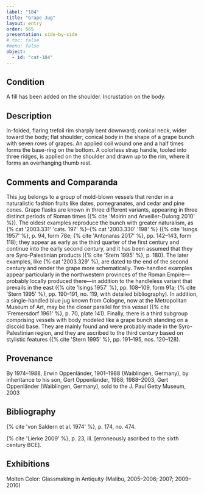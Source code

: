 ```yaml
---
label: "184"
title: "Grape Jug"
layout: entry
order: 565
presentation: side-by-side
# toc: false
#menu: false 
object:
  - id: "cat-184"
---
```


## Condition

A fill has been added on the shoulder. Incrustation on the body.

## Description

In-folded, flaring trefoil rim sharply bent downward; conical neck, wider toward the body; flat shoulder; conical body in the shape of a grape bunch with seven rows of grapes. An applied coil wound one and a half times forms the base-ring on the bottom. A colorless strap handle, tooled into three ridges, is applied on the shoulder and drawn up to the rim, where it forms an overhanging thumb rest.

## Comments and Comparanda

This jug belongs to a group of mold-blown vessels that render in a naturalistic fashion fruits like dates, pomegranates, and cedar and pine cones. Grape flasks are known in three different variants, appearing in three distinct periods of Roman times ({% cite 'Moirin and Arveiller-Dulong 2010' %}). The oldest examples reproduce the bunch with greater naturalism, as {% cat '2003.331' 'cats. 197' %}–{% cat '2003.330' '198' %} ({% cite 'Isings 1957' %}, p. 94, form 78e; {% cite 'Antonaras 2017' %}, pp. 142–143, form 118); they appear as early as the third quarter of the first century and continue into the early second century, and it has been assumed that they are Syro-Palestinian products ({% cite 'Stern 1995' %}, p. 180). The later examples, like {% cat '2003.329' %}, are dated to the end of the second century and render the grape more schematically. Two-handled examples appear particularly in the northwestern provinces of the Roman Empire—probably locally produced there—in addition to the handleless variant that prevails in the east ({% cite 'Isings 1957' %}, pp. 108–109, form 91a; {% cite 'Stern 1995' %}, pp. 190–191, no. 119, with detailed bibliography). In addition, a single-handled blue jug known from Cologne, now at the Metropolitan Museum of Art, may be the closer parallel for this vessel ({% cite 'Fremersdorf 1961' %}, p. 70, plate 141). Finally, there is a third subgroup comprising vessels with body modeled like a grape bunch standing on a discoid base. They are mainly found and were probably made in the Syro-Palestinian region, and they are ascribed to the third century based on stylistic features ({% cite 'Stern 1995' %}, pp. 191–195, nos. 120–128).

## Provenance

By 1974–1988, Erwin Oppenländer, 1901–1988 (Waiblingen, Germany), by inheritance to his son, Gert Oppenländer, 1988; 1988–2003, Gert Oppenländer (Waiblingen, Germany), sold to the J. Paul Getty Museum, 2003

## Bibliography

{% cite 'von Saldern et al. 1974' %}, p. 174, no. 474.

{% cite 'Lierke 2009' %}, p. 23, ill. [erroneously ascribed to the sixth century BCE].

## Exhibitions

Molten Color: Glassmaking in Antiquity (Malibu, 2005–2006; 2007; 2009–2010)